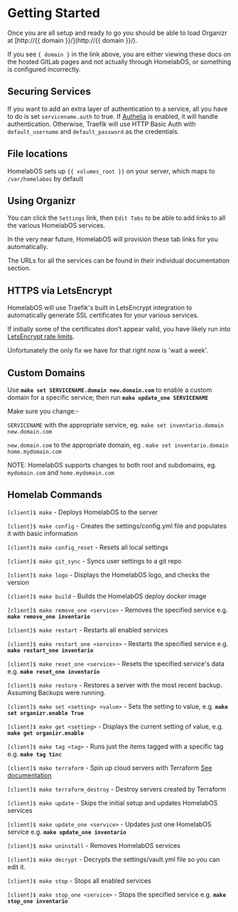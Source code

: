 # Getting Started

Once you are all setup and ready to go you should be able to load Organizr at [http://{{ domain }}/](http://{{ domain }}/).

If you see `{ domain }` in the link above, you are either viewing these docs on the hosted GitLab pages and not actually through HomelabOS, or something is configured incorrectly.

## Securing Services

If you want to add an extra layer of authentication to a service, all you have to do is set `servicename.auth` to true. If [Authelia](/docs/software/authelia/) is enabled, it will handle authentication. Otherwise, Traefik will use HTTP Basic Auth with `default_username` and `default_password` as the credentials.

## File locations

HomelabOS sets up `{{ volumes_root }}` on your server, which maps to `/var/homelabos` by default

## Using Organizr

You can click the `Settings` link, then `Edit Tabs` to be able to add links to all the various HomelabOS services.

In the very near future, HomelabOS will provision these tab links for you automatically.

The URLs for all the services can be found in their individual documentation section.

## HTTPS via LetsEncrypt

HomelabOS will use Traefik's built in LetsEncrypt integration to automatically generate SSL certificates for your various services.

If initially some of the certificates don't appear valid, you have likely run into [LetsEncrypt rate limits](https://letsencrypt.org/docs/rate-limits/).

Unfortunately the only fix we have for that right now is 'wait a week'.

## Custom Domains

Use **`make set SERVICENAME.domain new.domain.com`** to enable a custom domain for a specific service; then run **`make update_one SERVICENAME`**

Make sure you change:-

`SERVICENAME` with the appropriate service, eg. `make set inventario.domain new.domain.com`

`new.domain.com` to the appropriate domain, eg . `make set inventario.domain home.mydomain.com`

NOTE: HomelabOS supports changes to both root and subdomains, eg. `mydomain.com` and `home.mydomain.com`


## Homelab Commands

`[client]$ make` - Deploys HomelabOS to the server 

`[client]$ make config` - Creates the settings/config.yml file and populates it with basic information

`[client]$ make config_reset` - Resets all local settings

`[client]$ make git_sync` - Syncs user settings to a git repo

`[client]$ make logo` - Displays the HomelabOS logo, and checks the version

`[client]$ make build` - Builds the HomelabOS deploy docker image

`[client]$ make remove_one <service>` - Removes the specified service e.g. **`make remove_one inventario`**

`[client]$ make restart` - Restarts all enabled services

`[client]$ make restart_one <service>` - Restarts the specified service e.g. **`make restart_one inventario`**

`[client]$ make reset_one <service>` - Resets the specified service's data e.g. **`make reset_one inventario`**

`[client]$ make restore` - Restores a server with the most recent backup. Assuming Backups were running.

`[client]$ make set <setting> <value>` - Sets the setting to value, e.g. **`make set organizr.enable True`**

`[client]$ make get <setting>` - Displays the current setting of value, e.g. **`make get organizr.enable`**

`[client]$ make tag <tag>` - Runs just the items tagged with a specific tag e.g. **`make tag tinc`**

`[client]$ make terraform` - Spin up cloud servers with Terraform [See documentation](https://homelabos.com/docs/setup/terraform/)

`[client]$ make terraform_destroy` - Destroy servers created by Terraform

`[client]$ make update` - Skips the initial setup and updates HomelabOS services

`[client]$ make update_one <service>` - Updates just one HomelabOS service e.g. **`make update_one inventario`**

`[client]$ make uninstall` - Removes HomelabOS services

`[client]$ make decrypt` - Decrypts the settings/vault.yml file so you can edit it.

`[client]$ make stop` - Stops all enabled services

`[client]$ make stop_one <service>` - Stops the specified service e.g. **`make stop_one inventario`**